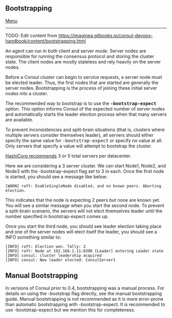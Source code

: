 ## Bootstrapping

<a target="_blank" href="https://github.com/hashicorp-services/consul-in-prod/">Menu</a>
<hr />

TODO: Edit content from https://imaginea.gitbooks.io/consul-devops-handbook/content/bootstrapping.html

An agent can run in both client and server mode. Server nodes are responsible for running the consensus protocol and storing the cluster state. The client nodes are mostly stateless and rely heavily on the server nodes.

Before a Consul cluster can begin to service requests, a server node must be elected leader. 
Thus, the first nodes that are started are generally the server nodes.
Bootstrapping is the process of joining these initial server nodes into a cluster.

The recommended way to bootstrap is to use the <tt><strong>-bootstrap-expect</strong></tt> option. 
This option informs Consul of the expected number of server nodes and automatically starts the leader election process when that many servers are available. 

To prevent inconsistencies and split-brain situations (that is, clusters where multiple servers consider themselves leader), 
all servers should either specify the same value for <tt>-bootstrap-expect</tt> or specify no value at all. 
Only servers that specify a value will attempt to bootstrap the cluster.

<a target="_blank" href="https://www.consul.io/docs/internals/consensus.html#deployment_table">HashiCorp recommends</a> 3 or 5 total servers per datacenter. 

Here we are considering a 3 server cluster. We can start Node1, Node2, and Node3 with the -bootstrap-expect flag set to 3 in each. 
Once the first node is started, you should see a message like below:

```
[WARN] raft: EnableSingleNode disabled, and no known peers. Aborting election.
```

This indicates that the node is expecting 2 peers but none are known yet. You will see a similar message when you start the second node. To prevent a split-brain scenario, the servers will not elect themselves leader until the number specified in bootstrap-expect comes up.

Once you start the third node, you should see leader election taking place and one of the server nodes will elect itself the leader, you should see a INFO something similar to:

```
[INFO] raft: Election won. Tally: 2
[INFO] raft: Node at 192.168.1.11:8300 [Leader] entering Leader state
[INFO] consul: cluster leadership acquired
[INFO] consul: New leader elected: ConsulServer1
```

## Manual Bootstrapping

In versions of Consul prior to 0.4, bootstrapping was a manual process. For details on using the -bootstrap flag directly, see the manual bootstrapping guide. Manual bootstrapping is not recommended as it is more error-prone than automatic bootstrapping with -bootstrap-expect. It is recommended to use -bootstrap-expect but we mention this for completeness.